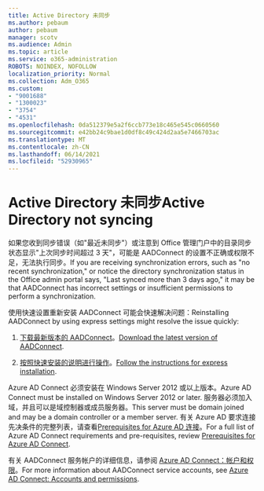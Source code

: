 ```yaml
---
title: Active Directory 未同步
ms.author: pebaum
author: pebaum
manager: scotv
ms.audience: Admin
ms.topic: article
ms.service: o365-administration
ROBOTS: NOINDEX, NOFOLLOW
localization_priority: Normal
ms.collection: Adm_O365
ms.custom:
- "9001688"
- "1300023"
- "3754"
- "4531"
ms.openlocfilehash: 0da512379e5a2f6ccb773e18c465e545c0660560
ms.sourcegitcommit: e42bb24c9bae1d0df8c49c424d2aa5e7466703ac
ms.translationtype: MT
ms.contentlocale: zh-CN
ms.lasthandoff: 06/14/2021
ms.locfileid: "52930965"
---
```

# <a name="active-directory-not-syncing"></a><span data-ttu-id="2282e-102">Active Directory 未同步</span><span class="sxs-lookup"><span data-stu-id="2282e-102">Active Directory not syncing</span></span>

<span data-ttu-id="2282e-103">如果您收到同步错误（如"最近未同步"）或注意到 Office 管理门户中的目录同步状态显示"上次同步时间超过 3 天"，可能是 AADConnect 的设置不正确或权限不足，无法执行同步。</span><span class="sxs-lookup"><span data-stu-id="2282e-103">If you are receiving synchronization errors, such as "no recent synchronization," or notice the directory synchronization status in the Office admin portal says, "Last synced more than 3 days ago," it may be that AADConnect has incorrect settings or insufficient permissions to perform a synchronization.</span></span>  

<span data-ttu-id="2282e-104">使用快速设置重新安装 AADConnect 可能会快速解决问题：</span><span class="sxs-lookup"><span data-stu-id="2282e-104">Reinstalling AADConnect by using express settings might resolve the issue quickly:</span></span>

1. <span data-ttu-id="2282e-105">[下载最新版本的 AADConnect](https://go.microsoft.com/fwlink/?LinkId=615771)。</span><span class="sxs-lookup"><span data-stu-id="2282e-105">[Download the latest version of AADConnect](https://go.microsoft.com/fwlink/?LinkId=615771).</span></span>

2. <span data-ttu-id="2282e-106">[按照快速安装的说明进行操作](/azure/active-directory/hybrid/how-to-connect-install-express)。</span><span class="sxs-lookup"><span data-stu-id="2282e-106">[Follow the instructions for express installation](/azure/active-directory/hybrid/how-to-connect-install-express).</span></span>

<span data-ttu-id="2282e-107">Azure AD Connect 必须安装在 Windows Server 2012 或以上版本。</span><span class="sxs-lookup"><span data-stu-id="2282e-107">Azure AD Connect must be installed on Windows Server 2012 or later.</span></span> <span data-ttu-id="2282e-108">服务器必须加入域，并且可以是域控制器或成员服务器。</span><span class="sxs-lookup"><span data-stu-id="2282e-108">This server must be domain joined and may be a domain controller or a member server.</span></span> <span data-ttu-id="2282e-109">有关 Azure AD 要求连接先决条件的完整列表，请查看[Prerequisites for Azure AD 连接](/azure/active-directory/hybrid/how-to-connect-install-prerequisites)。</span><span class="sxs-lookup"><span data-stu-id="2282e-109">For a full list of Azure AD Connect requirements and pre-requisites, review [Prerequisites for Azure AD Connect](/azure/active-directory/hybrid/how-to-connect-install-prerequisites).</span></span>

<span data-ttu-id="2282e-110">有关 AADConnect 服务帐户的详细信息，请参阅 [Azure AD Connect：帐户和权限](/azure/active-directory/hybrid/reference-connect-accounts-permissions)。</span><span class="sxs-lookup"><span data-stu-id="2282e-110">For more information about AADConnect service accounts, see [Azure AD Connect: Accounts and permissions](/azure/active-directory/hybrid/reference-connect-accounts-permissions).</span></span>
